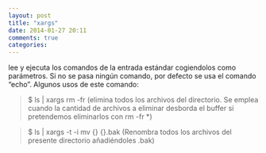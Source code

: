 ```yaml
---
layout: post
title: "xargs"
date: 2014-01-27 20:11
comments: true
categories: 
---
```

lee y ejecuta los comandos de la entrada estándar cogiendolos como parámetros. Si no se pasa ningún comando, por defecto se usa el comando “echo”. Algunos usos de este comando:

>$ ls | xargs rm -fr (elimina todos los archivos del directorio. Se emplea cuando la cantidad de archivos a eliminar desborda el buffer si pretendemos eliminarlos con rm -fr *)

>$ ls | xargs -t -i mv {} {}.bak (Renombra todos los archivos del presente directorio añadiéndoles .bak)

